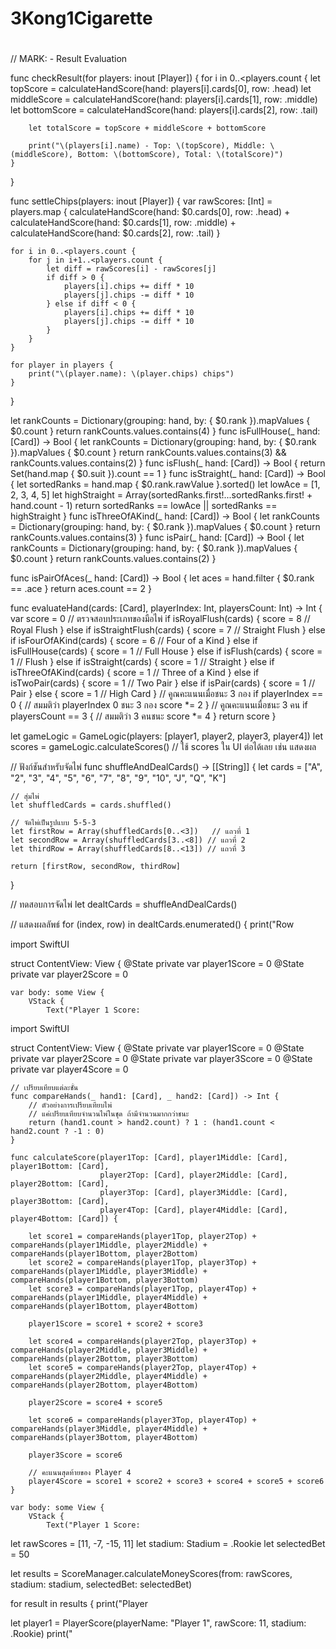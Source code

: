 # 3Kong1Cigarette
#

// MARK: - Result Evaluation

func checkResult(for players: inout [Player]) {
    for i in 0..<players.count {
        let topScore = calculateHandScore(hand: players[i].cards[0], row: .head)
        let middleScore = calculateHandScore(hand: players[i].cards[1], row: .middle)
        let bottomScore = calculateHandScore(hand: players[i].cards[2], row: .tail)

        let totalScore = topScore + middleScore + bottomScore

        print("\(players[i].name) - Top: \(topScore), Middle: \(middleScore), Bottom: \(bottomScore), Total: \(totalScore)")
    }
}

func settleChips(players: inout [Player]) {
    var rawScores: [Int] = players.map {
        calculateHandScore(hand: $0.cards[0], row: .head) +
        calculateHandScore(hand: $0.cards[1], row: .middle) +
        calculateHandScore(hand: $0.cards[2], row: .tail)
    }

    for i in 0..<players.count {
        for j in i+1..<players.count {
            let diff = rawScores[i] - rawScores[j]
            if diff > 0 {
                players[i].chips += diff * 10
                players[j].chips -= diff * 10
            } else if diff < 0 {
                players[i].chips += diff * 10
                players[j].chips -= diff * 10
            }
        }
    }

    for player in players {
        print("\(player.name): \(player.chips) chips")
    }
}


let rankCounts = Dictionary(grouping: hand, by: { $0.rank }).mapValues { $0.count }
    return rankCounts.values.contains(4)
}
func isFullHouse(_ hand: [Card]) -> Bool {
    let rankCounts = Dictionary(grouping: hand, by: { $0.rank }).mapValues { $0.count }
    return rankCounts.values.contains(3) && rankCounts.values.contains(2)
}
func isFlush(_ hand: [Card]) -> Bool {
    return Set(hand.map { $0.suit }).count == 1
}
func isStraight(_ hand: [Card]) -> Bool {
    let sortedRanks = hand.map { $0.rank.rawValue }.sorted()
    let lowAce = [1, 2, 3, 4, 5]
    let highStraight = Array(sortedRanks.first!...sortedRanks.first! + hand.count - 1)
    return sortedRanks == lowAce || sortedRanks == highStraight
}
func isThreeOfAKind(_ hand: [Card]) -> Bool {
    let rankCounts = Dictionary(grouping: hand, by: { $0.rank }).mapValues { $0.count }
    return rankCounts.values.contains(3)
}
func isPair(_ hand: [Card]) -> Bool {
    let rankCounts = Dictionary(grouping: hand, by: { $0.rank }).mapValues { $0.count }
    return rankCounts.values.contains(2)
}

func isPairOfAces(_ hand: [Card]) -> Bool {
    let aces = hand.filter { $0.rank == .ace }
    return aces.count == 2
}

func evaluateHand(cards: [Card], playerIndex: Int, playersCount: Int) -> Int {
    var score = 0
// ตรวจสอบประเภทของมือไพ่
    if isRoyalFlush(cards) {
        score = 8 // Royal Flush
    } else if isStraightFlush(cards) {
        score = 7 // Straight Flush
    } else if isFourOfAKind(cards) {
        score = 6 // Four of a Kind
    } else if isFullHouse(cards) {
        score = 1 // Full House
    } else if isFlush(cards) {
        score = 1 // Flush
    } else if isStraight(cards) {
        score = 1 // Straight
    } else if isThreeOfAKind(cards) {
        score = 1 // Three of a Kind
    } else if isTwoPair(cards) {
        score = 1 // Two Pair
    } else if isPair(cards) {
        score = 1 // Pair
    } else {
        score = 1 // High Card
    }
    // คูณคะแนนเมื่อชนะ 3 กอง
    if playerIndex == 0 { // สมมติว่า playerIndex 0 ชนะ 3 กอง
        score *= 2
    }
    // คูณคะแนนเมื่อชนะ 3 คน
    if playersCount == 3 { // สมมติว่า 3 คนชนะ
        score *= 4
    }
    return score
}
      
let gameLogic = GameLogic(players: [player1, player2, player3, player4])
let scores = gameLogic.calculateScores()
// ใช้ scores ใน UI ต่อได้เลย เช่น แสดงผล
      
// ฟังก์ชันสำหรับจัดไพ่
func shuffleAndDealCards() -> [[String]] {
    let cards = ["A", "2", "3", "4", "5", "6", "7", "8", "9", "10", "J", "Q", "K"]
    
    // สุ่มไพ่
    let shuffledCards = cards.shuffled()
    
    // จัดไพ่เป็นรูปแบบ 5-5-3
    let firstRow = Array(shuffledCards[0..<3])   // แถวที่ 1
    let secondRow = Array(shuffledCards[3..<8]) // แถวที่ 2
    let thirdRow = Array(shuffledCards[8..<13]) // แถวที่ 3
    
    return [firstRow, secondRow, thirdRow]
}

// ทดสอบการจัดไพ่
let dealtCards = shuffleAndDealCards()

// แสดงผลลัพธ์
for (index, row) in dealtCards.enumerated() {
    print("Row

import SwiftUI

struct ContentView: View {
    @State private var player1Score = 0
    @State private var player2Score = 0

    var body: some View {
        VStack {
            Text("Player 1 Score:
                 
import SwiftUI

struct ContentView: View {
    @State private var player1Score = 0
    @State private var player2Score = 0
    @State private var player3Score = 0
    @State private var player4Score = 0
    
    // เปรียบเทียบแต่ละชั้น
    func compareHands(_ hand1: [Card], _ hand2: [Card]) -> Int {
        // ตัวอย่างการเปรียบเทียบไพ่
        // แค่เปรียบเทียบจำนวนไพ่ในชุด ถ้ามีจำนวนมากกว่าชนะ
        return (hand1.count > hand2.count) ? 1 : (hand1.count < hand2.count ? -1 : 0)
    }
    
    func calculateScore(player1Top: [Card], player1Middle: [Card], player1Bottom: [Card],
                        player2Top: [Card], player2Middle: [Card], player2Bottom: [Card],
                        player3Top: [Card], player3Middle: [Card], player3Bottom: [Card],
                        player4Top: [Card], player4Middle: [Card], player4Bottom: [Card]) {
        
        let score1 = compareHands(player1Top, player2Top) + compareHands(player1Middle, player2Middle) + compareHands(player1Bottom, player2Bottom)
        let score2 = compareHands(player1Top, player3Top) + compareHands(player1Middle, player3Middle) + compareHands(player1Bottom, player3Bottom)
        let score3 = compareHands(player1Top, player4Top) + compareHands(player1Middle, player4Middle) + compareHands(player1Bottom, player4Bottom)
        
        player1Score = score1 + score2 + score3
        
        let score4 = compareHands(player2Top, player3Top) + compareHands(player2Middle, player3Middle) + compareHands(player2Bottom, player3Bottom)
        let score5 = compareHands(player2Top, player4Top) + compareHands(player2Middle, player4Middle) + compareHands(player2Bottom, player4Bottom)
        
        player2Score = score4 + score5
        
        let score6 = compareHands(player3Top, player4Top) + compareHands(player3Middle, player4Middle) + compareHands(player3Bottom, player4Bottom)
        
        player3Score = score6
        
        // คะแนนสุดท้ายของ Player 4
        player4Score = score1 + score2 + score3 + score4 + score5 + score6
    }
    
    var body: some View {
        VStack {
            Text("Player 1 Score:
                 
let rawScores = [11, -7, -15, 11]
let stadium: Stadium = .Rookie
let selectedBet = 50

let results = ScoreManager.calculateMoneyScores(from: rawScores, stadium: stadium, selectedBet: selectedBet)
                 
for result in results {
    print("Player
          
let player1 = PlayerScore(playerName: "Player 1", rawScore: 11, stadium: .Rookie)
   print("
         